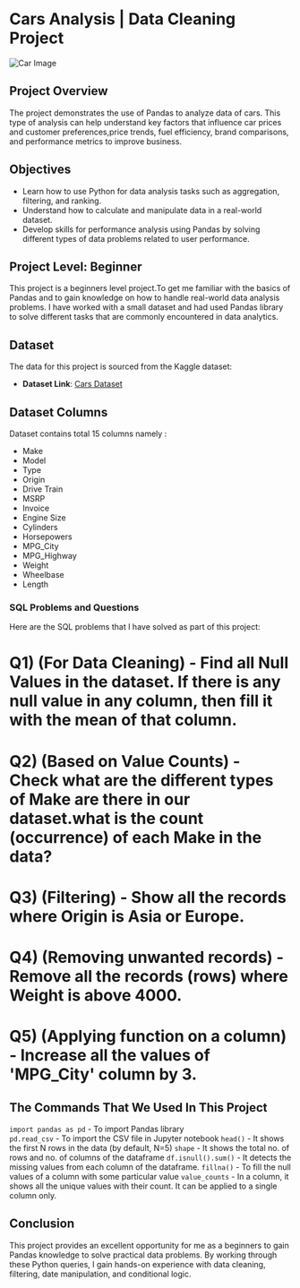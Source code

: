 # Cars Analysis | Data Cleaning Project

![Car Image](https://github.com/user-attachments/assets/f83f11a8-251f-49eb-9d96-930cfc589fd4)

## Project Overview
The project demonstrates the use of Pandas to analyze data of cars. This type of analysis can help understand key factors that influence car prices and customer preferences,price trends, fuel efficiency, brand comparisons, and performance metrics to improve business.


## Objectives
- Learn how to use Python for data analysis tasks such as aggregation, filtering, and ranking.
- Understand how to calculate and manipulate data in a real-world dataset.
- Develop skills for performance analysis using Pandas by solving different types of data problems related to user performance.

## Project Level: Beginner
This project is a beginners level project.To get me familiar with the basics of Pandas and to gain knowledge on how to handle real-world data analysis problems. I have worked with a small dataset and had used Pandas library to solve different tasks that are commonly encountered in data analytics.

## Dataset
The data for this project is sourced from the Kaggle dataset:
 - **Dataset Link**: [Cars Dataset](https://www.kaggle.com/datasets/niteshsahu99/cars-data1/data)

## Dataset Columns
Dataset contains total 15 columns namely :
- Make
- Model
- Type
- Origin
- Drive Train
- MSRP
- Invoice
- Engine Size
- Cylinders
- Horsepowers
- MPG_City
- MPG_Highway
- Weight
- Wheelbase
- Length

### SQL Problems and Questions
Here are the SQL problems that I have solved as part of this project:

# Q1) (For Data Cleaning) - Find all Null Values in the dataset. If there is any null value in any column, then fill it with the mean of that column.
# Q2) (Based on Value Counts) - Check what are the different types of Make are there in our dataset.what is the count (occurrence) of each Make in the data?
# Q3) (Filtering) - Show all the records where Origin is Asia or Europe.
# Q4) (Removing unwanted records) - Remove all the records (rows) where Weight is above 4000.
# Q5) (Applying function on a column) - Increase all the values of 'MPG_City' column by 3.


## The Commands That We Used In This Project 

`import pandas as pd` - To import Pandas library<br>
`pd.read_csv` - To import the CSV file in Jupyter notebook
`head()` - It shows the first N rows in the data (by default, N=5)
`shape` - It shows the total no. of rows and no. of columns of the dataframe
`df.isnull().sum()` - It detects the missing values from each column of the dataframe.
`fillna()` - To fill the null values of a column with some particular value
`value_counts` - In a column, it shows all the unique values with their count. It can be applied to a single column only.


## Conclusion
This project provides an excellent opportunity for me as a beginners to gain Pandas knowledge to solve practical data problems. By working through these Python queries, I gain hands-on experience with data cleaning, filtering, date manipulation, and conditional logic.

